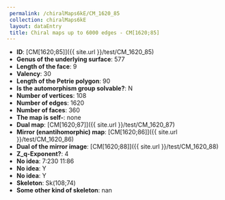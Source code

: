```yaml
--- 
 permalink: /chiralMaps6kE/CM_1620_85 
 collection: chiralMaps6kE
 layout: dataEntry
 title: Chiral maps up to 6000 edges - CM[1620;85]
---
```


- **ID**: [CM[1620;85]]({{ site.url }}/test/CM_1620_85)
- **Genus of the underlying surface**: 577
- **Length of the face**: 9
- **Valency**: 30
- **Length of the Petrie polygon**: 90
- **Is the automorphism group solvable?**: N
- **Number of vertices**: 108
- **Number of edges**: 1620
- **Number of faces**: 360
- **The map is self-**: none
- **Dual map**: [CM[1620;87]]({{ site.url }}/test/CM_1620_87)
- **Mirror (enantihomorphic) map**: [CM[1620;86]]({{ site.url }}/test/CM_1620_86)
- **Dual of the mirror image**: [CM[1620;88]]({{ site.url }}/test/CM_1620_88)
- **Z_q-Exponent?**: 4
- **No idea**:  7:230 11:86
- **No idea**: Y
- **No idea**: Y
- **Skeleton**: Sk(108;74)
- **Some other kind of skeleton**: nan
